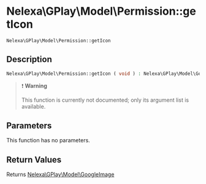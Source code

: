 # Nelexa\GPlay\Model\Permission::getIcon
`Nelexa\GPlay\Model\Permission::getIcon`

## Description
```php
Nelexa\GPlay\Model\Permission::getIcon ( void ) : Nelexa\GPlay\Model\GoogleImage
```

> :heavy_exclamation_mark: **Warning**
>
> This function is currently not documented; only its argument list is available. 


## Parameters
This function has no parameters.

## Return Values
Returns [Nelexa\GPlay\Model\GoogleImage](../GoogleImage/README.md)

